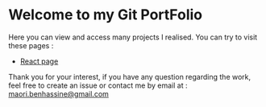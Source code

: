 # Welcome to my Git PortFolio
Here you can view and access many projects I realised.
You can try to visit these pages :

- [React page](http://maofryy.github.io/react-page)

Thank you for your interest, if you have any question regarding the work,
feel free to create an issue or contact me by email at : maori.benhassine@gmail.com
